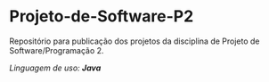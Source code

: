 # Projeto-de-Software-P2
Repositório para publicação dos projetos da disciplina de Projeto de Software/Programação 2.

<i> Linguagem de uso: <b> Java

